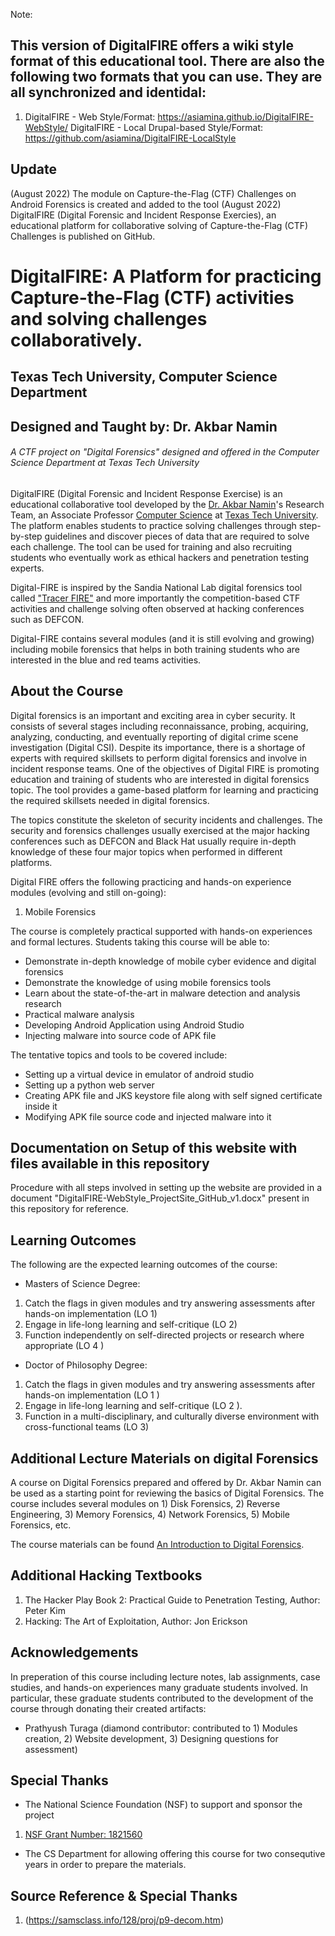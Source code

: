 Note:
## This version of DigitalFIRE offers a wiki style format of this educational tool. There are also the following two formats that you can use. They are all synchronized and identidal:

1. DigitalFIRE - Web Style/Format: https://asiamina.github.io/DigitalFIRE-WebStyle/
DigitalFIRE - Local Drupal-based Style/Format: https://github.com/asiamina/DigitalFIRE-LocalStyle 


## Update 
(August 2022) The module on Capture-the-Flag (CTF) Challenges on Android Forensics is created and added to the tool 
(August 2022) DigitalFIRE (Digital Forensic and Incident Response Exercies), an educational platform for collaborative solving of Capture-the-Flag (CTF) Challenges is published on GitHub.


# DigitalFIRE: A Platform for practicing Capture-the-Flag (CTF) activities and solving challenges collaboratively. 
## Texas Tech University, Computer Science Department 
## Designed and Taught by: Dr. Akbar Namin
###### A CTF project on "Digital Forensics" designed and offered in the Computer Science Department at Texas Tech University

DigitalFIRE (Digital Forensic and Incident Response Exercise) is an educational collaborative tool developed by the [Dr. Akbar Namin](http://www.depts.ttu.edu/cs/faculty/akbar_siami-namin/index.php)'s Research Team, an Associate Professor [Computer Science](http://www.depts.ttu.edu/cs/) at [Texas Tech University](http://www.ttu.edu/). The platform enables students to practice solving challenges  through step-by-step guidelines and discover pieces of data that are required to solve each challenge. The tool can be used for training and also recruiting students who eventually work as ethical hackers and penetration testing experts. 

Digital-FIRE is inspired by the Sandia National Lab digital forensics tool called ["Tracer FIRE"](https://www.osti.gov/servlets/purl/1251138) and more importantly the competition-based CTF activities and challenge solving often observed at hacking conferences such as DEFCON. 

Digital-FIRE contains several modules (and it is still evolving and growing) including mobile forensics that helps in both training students who are interested in the blue and red teams activities. 

## About the Course
Digital forensics is an important and exciting area in cyber security. It consists of several stages including reconnaissance, probing, acquiring, analyzing, conducting, and eventually reporting of digital crime scene investigation (Digital CSI). Despite its importance, there is a shortage of experts with required skillsets to perform digital forensics and involve in incident response teams.  One of the objectives of Digital FIRE is promoting education and training of students who are interested in digital forensics topic. The tool provides a game-based platform for learning and practicing the required skillsets needed in digital forensics. 
 

The topics constitute the skeleton of security incidents and challenges. The security and forensics challenges usually exercised at the major hacking conferences such as DEFCON and Black Hat usually require in-depth knowledge of these four major topics when performed in different platforms. 

Digital FIRE offers the following practicing and hands-on experience modules (evolving and still on-going): 


1. Mobile Forensics

The course is completely practical supported with hands-on experiences and formal lectures. Students taking this course will be able to:
*	Demonstrate in-depth knowledge of mobile cyber evidence and digital forensics
*	Demonstrate the knowledge of using mobile forensics tools
*	Learn about the state-of-the-art in malware detection and analysis research 
*	Practical malware analysis
* Developing Android Application using Android Studio
* Injecting malware into source code of APK file

The tentative topics and tools to be covered include:

*	Setting up a virtual device in emulator of android studio
*	Setting up a python web server
*	Creating APK file and JKS keystore file along with self signed certificate inside it
*	Modifying APK file source code and injected malware into it

## Documentation on Setup of this website with files available in this repository
Procedure with all steps involved in setting up the website are provided in a document "DigitalFIRE-WebStyle_ProjectSite_GitHub_v1.docx" present in this repository for reference.

## Learning Outcomes
The following are the expected  learning  outcomes  of the course:
* Masters  of Science Degree:
1. Catch the flags in given modules and try answering assessments after hands-on implementation  (LO 1) 
2. Engage in life-long learning and self-critique  (LO 2)
3. Function independently on self-directed projects or research where appropriate (LO 4 )
* Doctor  of Philosophy  Degree:
1. Catch the flags in given modules and try answering assessments after hands-on implementation  (LO 1 ) 
2. Engage in life-long learning  and self-critique  (LO 2 ).
3. Function in a multi-disciplinary, and culturally diverse environment with cross-functional teams (LO 3)

## Additional Lecture Materials on digital Forensics 
A course on Digital Forensics prepared and offered by Dr. Akbar Namin can be used as a starting point for reviewing the basics of Digital Forensics. The course includes several modules on 1) Disk Forensics, 2) Reverse Engineering, 3) Memory Forensics, 4) Network Forensics, 5) Mobile Forensics, etc.

The course materials can be found [An Introduction to Digital Forensics](https://github.com/asiamina/A-Course-on-Digital-Forensics). 


## Additional Hacking Textbooks

1. The Hacker Play Book 2: Practical Guide to Penetration Testing, Author: Peter Kim
2. Hacking: The Art of Exploitation, Author: Jon Erickson



## Acknowledgements
In preperation of this course including lecture notes, lab assignments, case studies, and hands-on experiences many graduate students involved. In particular, these graduate students contributed to the development of the course through donating their created artifacts:

* Prathyush Turaga (diamond contributor: contributed to 1) Modules creation, 2) Website development, 3) Designing questions for assessment)

## Special Thanks
* The National Science Foundation (NSF) to support and sponsor the project 
1. [NSF Grant Number: 1821560](https://www.nsf.gov/awardsearch/showAward?AWD_ID=1821560)

* The CS Department for allowing offering this course for two consequtive years in order to prepare the materials. 

## Source Reference & Special Thanks
1. (https://samsclass.info/128/proj/p9-decom.htm)



